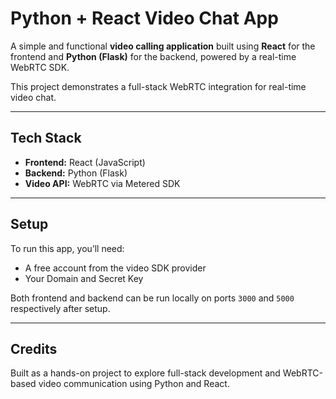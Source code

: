 # Python + React Video Chat App

A simple and functional **video calling application** built using **React** for the frontend and **Python (Flask)** for the backend, powered by a real-time WebRTC SDK.

This project demonstrates a full-stack WebRTC integration for real-time video chat.

---

## Tech Stack

- **Frontend:** React (JavaScript)
- **Backend:** Python (Flask)
- **Video API:** WebRTC via Metered SDK

---

## Setup

To run this app, you’ll need:
- A free account from the video SDK provider
- Your Domain and Secret Key

Both frontend and backend can be run locally on ports `3000` and `5000` respectively after setup.

---

## Credits

Built as a hands-on project to explore full-stack development and WebRTC-based video communication using Python and React.
